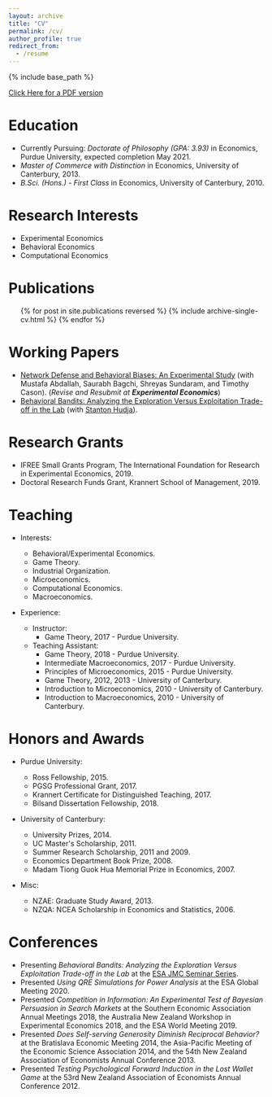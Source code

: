 ```yaml
---
layout: archive
title: "CV"
permalink: /cv/
author_profile: true
redirect_from:
  - /resume
---
```


{% include base_path %}


[Click Here for a PDF version](http://woodsd42.github.io/files/Academic_CV___dwoods.pdf)

Education
======
* Currently Pursuing: *Doctorate of Philosophy (GPA: 3.93)* in Economics, Purdue University, expected completion May 2021.
* *Master of Commerce with Distinction* in Economics, University of Canterbury, 2013.
* *B.Sci. (Hons.) - First Class* in Economics, University of Canterbury, 2010.

Research Interests
=======
* Experimental Economics
* Behavioral Economics
* Computational Economics

Publications
======
  <ul>{% for post in site.publications reversed %}
    {% include archive-single-cv.html %}
  {% endfor %}</ul>
  
Working Papers
======
* [Network Defense and Behavioral Biases:  An Experimental Study](https://www.krannert.purdue.edu/faculty/cason/papers/Network_defense_exp.pdf) (with Mustafa Abdallah, Saurabh Bagchi, Shreyas Sundaram, and Timothy Cason).  (*Revise and Resubmit at **Experimental Economics***)
* [Behavioral Bandits: Analyzing the Exploration Versus Exploitation Trade-off in the Lab](https://papers.ssrn.com/sol3/papers.cfm?abstract_id=3484498) (with [Stanton Hudja](http://stantonhudja.com)).
  
Research Grants
======
* IFREE Small Grants Program, The International Foundation for Research in Experimental Economics, 2019.
* Doctoral Research Funds Grant, Krannert School of Management, 2019.

Teaching 
=======
* Interests:
	* Behavioral/Experimental Economics.
	* Game Theory.
	* Industrial Organization.
	* Microeconomics.
	* Computational Economics.
	* Macroeconomics.

* Experience:
	* Instructor:
		* Game Theory, 2017 - Purdue University.
	* Teaching Assistant:
		* Game Theory, 2018 - Purdue University.
		* Intermediate Macroeconomics, 2017 - Purdue University.
		* Principles of Microeconomics, 2015 - Purdue University.
		* Game Theory, 2012, 2013 - University of Canterbury.
		* Introduction to Microeconomics, 2010 - University of Canterbury.
		* Introduction to Macroeconomics, 2010 - University of Canterbury.

Honors and Awards
======
* Purdue University:
	* Ross Fellowship, 2015.
	* PGSG Professional Grant, 2017.
	* Krannert Certificate for Distinguished Teaching, 2017.
	* Bilsand Dissertation Fellowship, 2018.
 
* University of Canterbury:
	* University Prizes, 2014.
	* UC Master's Scholarship, 2011.
	* Summer Research Scholarship, 2011 and 2009.
	* Economics Department Book Prize, 2008.
	* Madam Tiong Guok Hua Memorial Prize in Economics, 2007.
 
* Misc:
	* NZAE: Graduate Study Award, 2013.
	* NZQA: NCEA Scholarship in Economics and Statistics, 2006.

  
Conferences
======
* Presenting *Behavioral Bandits: Analyzing the Exploration Versus Exploitation Trade-off in the Lab* at the [ESA JMC Seminar Series](http://esajobmarketseminar.online/).
* Presented *Using QRE Simulations for Power Analysis* at the ESA Global Meeting 2020.
* Presented *Competition in Information: An Experimental Test of Bayesian Persuasion in Search Markets* at the Southern Economic Association Annual Meetings 2018, the Australia New Zealand Workshop in Experimental Economics 2018, and the ESA World Meeting 2019.
* Presented *Does Self-serving Generosity Diminish Reciprocal Behavior?* at the Bratislava Economic Meeting 2014, the Asia-Pacific Meeting of the Economic Science Association 2014, and the 54th New Zealand Association of Economists Annual Conference 2013.
* Presented *Testing Psychological Forward Induction in the Lost Wallet Game* at the 53rd New Zealand Association of Economists Annual Conference 2012.

